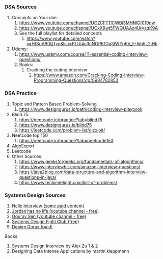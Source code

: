 ### DSA Sources
1. Concepts on YouTube:
   1. https://www.youtube.com/channel/UCZCFT11CWBi3MHNlGf019nw   
   2. https://www.youtube.com/channel/UCxX9wt5FWQUAAz4UrysqK9A
   3. See the full playlist for detailed concepts
      1. https://www.youtube.com/watch?v=HtSuA80QTyo&list=PLUl4u3cNGP61Oq3tWYp6V_F-5jb5L2iHb
2. Udemy: 
   1. https://www.udemy.com/course/11-essential-coding-interview-questions/
   2. Books:
      1. Cracking the coding interview
         1. https://www.amazon.com/Cracking-Coding-Interview-Programming-Questions/dp/0984782850

### DSA Practice
1. Topic and Pattern Based Problem-Solving
    1. https://www.designgurus.io/path/coding-interview-playbook
2. Blind 75
   1. https://neetcode.io/practice?tab=blind75
   2. https://www.designgurus.io/blind75
   3. https://leetcode.com/problem-list/oizxjoit/
3. Neetcode top 150
    1. https://neetcode.io/practice?tab=neetcode150
4. AlgoExpert
5. Leetcode
6. Other Sources:
   1. https://www.geeksforgeeks.org/fundamentals-of-algorithms/
   2. https://www.interviewbit.com/amazon-interview-questions/
   3. https://java2blog.com/data-structure-and-algorithm-interview-questions-in-java/
   4. https://www.techiedelight.com/list-of-problems/


### Systems Design Sources
1. [Hello Interview (some paid content)](https://www.hellointerview.com/learn/system-design)
2. [Jordan has no life (youtube channel - free)](https://www.youtube.com/playlist?list=PLjTveVh7FakLdTmm42TMxbN8PvVn5g4KJ)
3. [Gourav Sen (youtube channel - free)](https://www.youtube.com/watch?v=SqcXvc3ZmRU&list=PLMCXHnjXnTnvo6alSjVkgxV-VH6EPyvoX)
4. [Systems Design Fight Club (free)](https://systemdesignfightclub.com/)
5. [Design Gurus (paid)](https://www.designgurus.io/path/system-design-interview-playbook)

Books:
1. Systems Design Interview by Alex Zu 1 & 2
2. Designing Data Intense Applications by martin kleppmann 